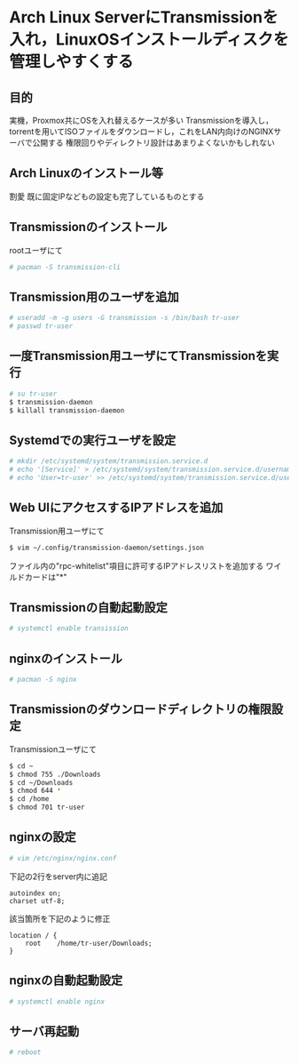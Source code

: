 # Arch Linux ServerにTransmissionを入れ，LinuxOSインストールディスクを管理しやすくする

## 目的
実機，Proxmox共にOSを入れ替えるケースが多い
Transmissionを導入し，torrentを用いてISOファイルをダウンロードし，これをLAN内向けのNGINXサーバで公開する
権限回りやディレクトリ設計はあまりよくないかもしれない

## Arch Linuxのインストール等
割愛
既に固定IPなどもの設定も完了しているものとする

## Transmissionのインストール

rootユーザにて

```bash
# pacman -S transmission-cli
```

## Transmission用のユーザを追加
```bash
# useradd -m -g users -G transmission -s /bin/bash tr-user
# passwd tr-user
```

## 一度Transmission用ユーザにてTransmissionを実行
```bash
# su tr-user
$ transmission-daemon
$ killall transmission-daemon
```

## Systemdでの実行ユーザを設定
```bash
# mkdir /etc/systemd/system/transmission.service.d
# echo '[Service]' > /etc/systemd/system/transmission.service.d/username.conf
# echo 'User=tr-user' >> /etc/systemd/system/transmission.service.d/username.conf
```

## Web UIにアクセスするIPアドレスを追加
Transmission用ユーザにて
```bash
$ vim ~/.config/transmission-daemon/settings.json
```
ファイル内の"rpc-whitelist"項目に許可するIPアドレスリストを追加する
ワイルドカードは"*"

## Transmissionの自動起動設定
```bash
# systemctl enable transission
```

## nginxのインストール
```bash
# pacman -S nginx
```

## Transmissionのダウンロードディレクトリの権限設定
Transmissionユーザにて
```bash
$ cd ~
$ chmod 755 ./Downloads
$ cd ~/Downloads
$ chmod 644 *
$ cd /home
$ chmod 701 tr-user
```

## nginxの設定
```bash
# vim /etc/nginx/nginx.conf
```
下記の2行をserver内に追記
```
autoindex on;
charset utf-8;
```
該当箇所を下記のように修正
```
location / {
    root    /home/tr-user/Downloads;
}
```

## nginxの自動起動設定
```bash
# systemctl enable nginx
```

## サーバ再起動
```bash
# reboot
```
